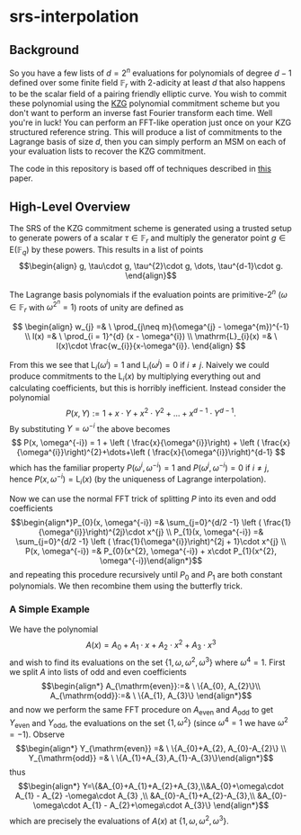 # srs-interpolation

## Background

So you have a few lists of $d= 2^{n}$ evaluations for polynomials of degree $d - 1$ defined over some finite field $\mathbb{F}_{r}$ with 2-adicity at least $d$ that also happens to be the scalar field of a pairing friendly elliptic curve. You wish to commit these polynomial using the [KZG](https://www.iacr.org/archive/asiacrypt2010/6477178/6477178.pdf) polynomial commitment scheme but you don't want to perform an inverse fast Fourier transform each time. Well you're in luck! You can perform an FFT-like operation just once on your KZG structured reference string. This will produce a list of commitments to the Lagrange basis of size $d$, then you can simply perform an MSM on each of your evaluation lists to recover the KZG commitment.

The code in this repository is based off of techniques described in [this](https://eprint.iacr.org/2017/602.pdf) paper.

## High-Level Overview

The SRS of the KZG commitment scheme is generated using a trusted setup to generate powers of a scalar $\tau\in \mathbb{F}_{r}$ and multiply the generator point $g \in \mathrm{E}(\mathbb{F}_{q})$ by these powers. This results in a list of points $$\begin{align}
g, \tau\cdot g, \tau^{2}\cdot g, \dots, \tau^{d-1}\cdot g.
\end{align}$$

The Lagrange basis polynomials if the evaluation points are primitive-$2^{n}$ ($\omega\in\mathbb{F}_{r}$ with $\omega^{2^{n}} = 1$) roots of unity are defined as

$$
\begin{align} w_{j} =& \ \prod_{j\neq m}(\omega^{j} - \omega^{m})^{-1} \\ l(x) =& \ \prod_{i = 1}^{d} (x - \omega^{i}) \\
\mathrm{L}_{i}(x) =& \ l(x)\cdot \frac{w_{i}}{x-\omega^{i}}. \end{align}
$$

From this we see that $\mathrm{L}_{i}(\omega^{i})=1$ and $\mathrm{L}_{i}(\omega^{j})=0$ if $i \neq j$. Naively we could produce commitments to the $\mathrm{L}_{i}(x)$ by multiplying everything out and calculating coefficients, but this is horribly inefficient. Instead consider the polynomial
$$ P(x, Y) := 1 + x\cdot Y + x^{2}\cdot Y^{2} + \dots + x^{d-1} \cdot Y^{d-1}. $$
By substituting $Y = \omega^{-i}$ the above becomes
$$ P(x, \omega^{-i}) = 1 + \left ( \frac{x}{\omega^{i}}\right) + \left ( \frac{x}{\omega^{i}}\right)^{2}+\dots+\left ( \frac{x}{\omega^{i}}\right)^{d-1} $$
which has the familiar property $P(\omega^{i}, \omega^{-i}) = 1$ and $P(\omega^{j}, \omega^{-i}) = 0$ if $i\neq j$, hence $P(x,\omega^{-i}) = \mathrm{L}_{i}(x)$ (by the uniqueness of Lagrange interpolation).

Now we can use the normal FFT trick of splitting $P$ into its even and odd coefficients $$\begin{align*}P_{0}(x, \omega^{-i}) =& \sum_{j=0}^{d/2 -1} \left ( \frac{1}{\omega^{i}}\right)^{2j}\cdot x^{j} \\ P_{1}(x, \omega^{-i}) =& \sum_{j=0}^{d/2 -1} \left ( \frac{1}{\omega^{i}}\right)^{2j + 1}\cdot x^{j} \\ P(x, \omega^{-i}) =& P_{0}(x^{2}, \omega^{-i}) + x\cdot P_{1}(x^{2}, \omega^{-i})\end{align*}$$
and repeating this procedure recursively until $P_{0}$ and $P_{1}$ are both constant polynomials. We then recombine them using the butterfly trick.

### A Simple Example

We have the polynomial $$A(x) = A_{0} + A_{1}\cdot x + A_{2}\cdot x^{2} + A_{3}\cdot x^{3}$$
and wish to find its evaluations on the set $\{1, \omega, \omega^{2}, \omega^{3}\}$ where $\omega^{4}=1$. First we split $A$ into lists of odd and even coefficients $$\begin{align*} A_{\mathrm{even}}:=& \ \{A_{0}, A_{2}\}\\ A_{\mathrm{odd}}:=& \ \{A_{1}, A_{3}\} \end{align*}$$
and now we perform the same FFT procedure on $A_{\mathrm{even}}$ and $A_{\mathrm{odd}}$ to get $Y_{\mathrm{even}}$ and $Y_{\mathrm{odd}}$, the evaluations on the set $\{1, \omega^{2}\}$ (since $\omega^{4}=1$ we have $\omega^{2}= -1$). Observe $$\begin{align*} Y_{\mathrm{even}} =& \ \{A_{0}+A_{2}, A_{0}-A_{2}\} \\ Y_{\mathrm{odd}} =& \ \{A_{1}+A_{3},A_{1}-A_{3}\}\end{align*}$$
thus $$\begin{align*} Y=\{&A_{0}+A_{1}+A_{2}+A_{3},\\&A_{0}+\omega\cdot A_{1} - A_{2} -\omega\cdot A_{3} ,\\ &A_{0}-A_{1}+A_{2}-A_{3},\\ &A_{0}-\omega\cdot A_{1} - A_{2}+\omega\cdot A_{3}\} \end{align*}$$
which are precisely the evaluations of $A(x)$ at $\{1, \omega, \omega^{2}, \omega^{3}\}$.
